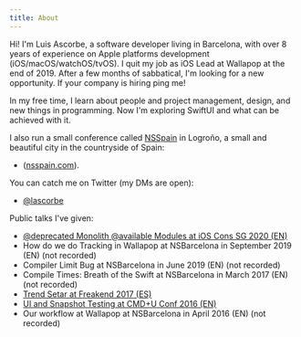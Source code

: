 ```yaml
---
title: About
---
```


Hi! I'm Luis Ascorbe, a software developer living in Barcelona, with over 8 years of experience on Apple platforms development (iOS/macOS/watchOS/tvOS). I quit my job as iOS Lead at Wallapop at the end of 2019. After a few months of sabbatical, I'm looking for a new opportunity. If your company is hiring ping me!

In my free time, I learn about people and project management, design, and new things in programming. Now I'm exploring SwiftUI and what can be achieved with it. 

I also run a small conference called [NSSpain](http://nsspain.com) in Logroño, a small and beautiful city in the countryside of Spain:

- ([nsspain.com](http://nsspain.com)).

You can catch me on Twitter (my DMs are open):

- [@lascorbe](https://twitter.com/lascorbe)

Public talks I've given:

- [@deprecated Monolith @available Modules at iOS Cons SG 2020 (EN)](https://engineers.sg/video/deprecated-monolith-available-modules-ios-conf-sg-2020--3940)
- How do we do Tracking in Wallapop at NSBarcelona in September 2019 (EN) (not recorded)
- Compiler Limit Bug at NSBarcelona in June 2019 (EN) (not recorded)
- Compile Times: Breath of the Swift at NSBarcelona in March 2017 (EN) (not recorded)
- [Trend Setar at Freakend 2017 (ES)](https://www.youtube.com/watch?v=oU0Vs8D9tUg&list=PLKxa4AIfm4pUaVhRKxYErhAvjU9xqwZOb&index=14&t=0s)
- [UI and Snapshot Testing at CMD+U Conf 2016 (EN)](https://academy.realm.io/posts/cmdu-conf-luis-ascorbe-ui-and-snapshottesting/)
- Our workflow at Wallapop at NSBarcelona in April 2016 (EN) (not recorded)
